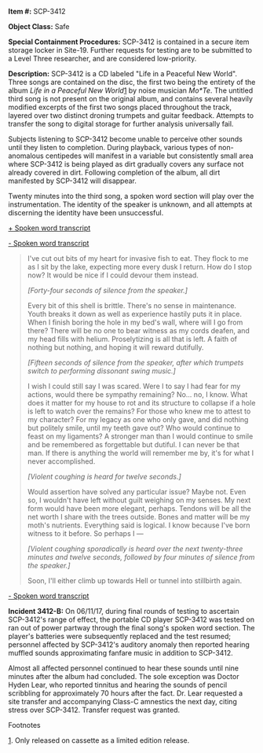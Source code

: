**Item #:** SCP-3412

**Object Class:** Safe

**Special Containment Procedures:** SCP-3412 is contained in a secure item storage locker in Site-19. Further requests for testing are to be submitted to a Level Three researcher, and are considered low-priority.

**Description:** SCP-3412 is a CD labeled "Life in a Peaceful New World". Three songs are contained on the disc, the first two being the entirety of the album _Life in a Peaceful New World_[1](javascript:;) by noise musician _Mo\*Te_. The untitled third song is not present on the original album, and contains several heavily modified excerpts of the first two songs placed throughout the track, layered over two distinct droning trumpets and guitar feedback. Attempts to transfer the song to digital storage for further analysis universally fail.

Subjects listening to SCP-3412 become unable to perceive other sounds until they listen to completion. During playback, various types of non-anomalous centipedes will manifest in a variable but consistently small area where SCP-3412 is being played as dirt gradually covers any surface not already covered in dirt. Following completion of the album, all dirt manifested by SCP-3412 will disappear.

Twenty minutes into the third song, a spoken word section will play over the instrumentation. The identity of the speaker is unknown, and all attempts at discerning the identity have been unsuccessful.

[+ Spoken word transcript](javascript:;)

[\- Spoken word transcript](javascript:;)

> I've cut out bits of my heart for invasive fish to eat. They flock to me as I sit by the lake, expecting more every dusk I return. How do I stop now? It would be nice if I could devour them instead.
> 
> _\[Forty-four seconds of silence from the speaker.\]_
> 
> Every bit of this shell is brittle. There's no sense in maintenance. Youth breaks it down as well as experience hastily puts it in place. When I finish boring the hole in my bed's wall, where will I go from there? There will be no one to bear witness as my cords deafen, and my head fills with helium. Proselytizing is all that is left. A faith of nothing but nothing, and hoping it will reward dutifully.
> 
> _\[Fifteen seconds of silence from the speaker, after which trumpets switch to performing dissonant swing music.\]_
> 
> I wish I could still say I was scared. Were I to say I had fear for my actions, would there be sympathy remaining? No… no, I know. What does it matter for my house to rot and its structure to collapse if a hole is left to watch over the remains? For those who knew me to attest to my character? For my legacy as one who only gave, and did nothing but politely smile, until my teeth gave out? Who would continue to feast on my ligaments? A stronger man than I would continue to smile and be remembered as forgettable but dutiful. I can never be that man. If there is anything the world will remember me by, it's for what I never accomplished.
> 
> _\[Violent coughing is heard for twelve seconds.\]_
> 
> Would assertion have solved any particular issue? Maybe not. Even so, I wouldn't have left without guilt weighing on my senses. My next form would have been more elegant, perhaps. Tendons will be all the net worth I share with the trees outside. Bones and matter will be my moth's nutrients. Everything said is logical. I know because I've born witness to it before. So perhaps I —
> 
> _\[Violent coughing sporadically is heard over the next twenty-three minutes and twelve seconds, followed by four minutes of silence from the speaker.\]_
> 
> Soon, I'll either climb up towards Hell or tunnel into stillbirth again.

[\- Spoken word transcript](javascript:;)

**Incident 3412-B:** On 06/11/17, during final rounds of testing to ascertain SCP-3412's range of effect, the portable CD player SCP-3412 was tested on ran out of power partway through the final song's spoken word section. The player's batteries were subsequently replaced and the test resumed; personnel affected by SCP-3412's auditory anomaly then reported hearing muffled sounds approximating fanfare music in addition to SCP-3412.

Almost all affected personnel continued to hear these sounds until nine minutes after the album had concluded. The sole exception was Doctor Hyden Lear, who reported tinnitus and hearing the sounds of pencil scribbling for approximately 70 hours after the fact. Dr. Lear requested a site transfer and accompanying Class-C amnestics the next day, citing stress over SCP-3412. Transfer request was granted.

Footnotes

[1](javascript:;). Only released on cassette as a limited edition release.